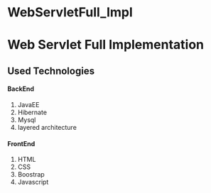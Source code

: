 # WebServletFull_Impl
<h1>Web Servlet Full Implementation </h1>

<h2>Used Technologies</h2>
<h4>BackEnd</h4>
<ol>
<li>JavaEE</li>
<li>Hibernate</li>
<li>Mysql</li>
<li>layered architecture</li>

</ol>
<h4>FrontEnd</h4>
<ol>
<li>HTML</li>
<li>CSS</li>
<li>Boostrap</li>
<li>Javascript</li>
</ol>
